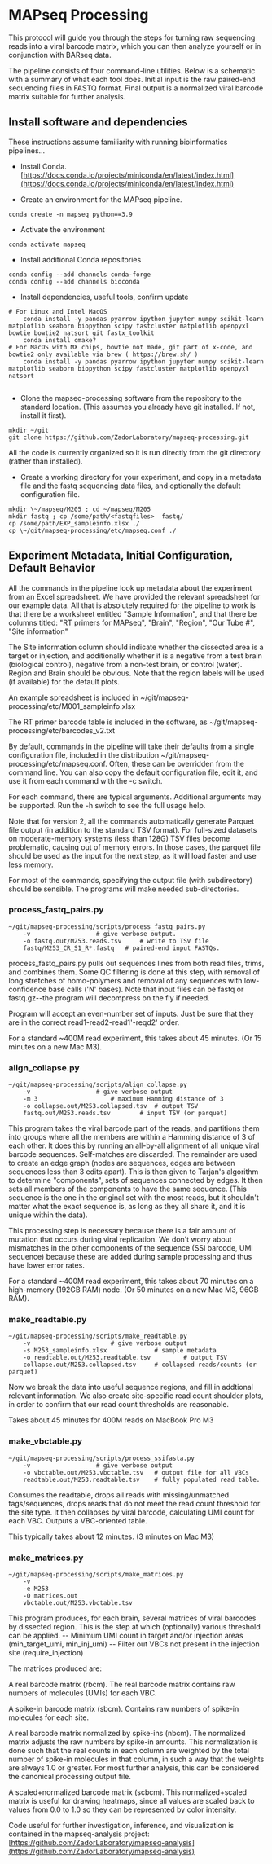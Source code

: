 #	MAPseq Processing
This protocol will guide you through the steps for turning raw sequencing reads into a viral barcode matrix, which you can then analyze yourself or in conjunction with BARseq data.

The pipeline consists of four command-line utilities. Below is a schematic with a summary of what each tool does. Initial input is the raw paired-end sequencing files in FASTQ format. Final output is a normalized viral barcode matrix suitable for further analysis.

## Install software and dependencies

These instructions assume familiarity with running bioinformatics pipelines...

* Install Conda. 
[https://docs.conda.io/projects/miniconda/en/latest/index.html](https://docs.conda.io/projects/miniconda/en/latest/index.html)

* Create an environment for the MAPseq pipeline.

```
conda create -n mapseq python==3.9 
```

* Activate the environment

```
conda activate mapseq
```

* Install additional Conda repositories

```
conda config --add channels conda-forge
conda config --add channels bioconda
```
* Install dependencies, useful tools, confirm update

```
# For Linux and Intel MacOS
	conda install -y pandas pyarrow ipython jupyter numpy scikit-learn matplotlib seaborn biopython scipy fastcluster matplotlib openpyxl bowtie bowtie2 natsort git fastx_toolkit  
	conda install cmake?  
# For MacOS with MX chips, bowtie not made, git part of x-code, and bowtie2 only available via brew ( https://brew.sh/ )
    conda install -y pandas pyarrow ipython jupyter numpy scikit-learn matplotlib seaborn biopython scipy fastcluster matplotlib openpyxl natsort
 
```

* Clone the mapseq-processing software from the repository to the standard location. (This assumes you already have git installed. If not, install it first). 

```
mkdir ~/git
git clone https://github.com/ZadorLaboratory/mapseq-processing.git 
```
All the code is currently organized so it is run directly from the git directory (rather than installed). 
* Create a working directory for your experiment, and copy in a metadata file and the fastq sequencing data files, and optionally the default configuration file. 

```
mkdir \~/mapseq/M205 ; cd ~/mapseq/M205
mkdir fastq ; cp /some/path/<fastqfiles>  fastq/ 
cp /some/path/EXP_sampleinfo.xlsx ./ 
cp \~/git/mapseq-processing/etc/mapseq.conf ./
```

## Experiment Metadata, Initial Configuration, Default Behavior
All the commands in the pipeline look up metadata about the experiment from an Excel spreadsheet. We have provided the relevant spreadsheet for our example data. All that is absolutely required for the pipeline to work is that there be a worksheet entitled "Sample Information", and that there be columns titled:
"RT primers for MAPseq", 
"Brain", 
"Region",
"Our Tube #", 
"Site information"

The Site information column should indicate whether the dissected area is a target or injection, and additionally whether it is a negative from a test brain (biological control), negative from a non-test brain, or control (water). 
Region and Brain should be obvious. Note that the region labels will be used (if available) for the default plots.  

An example spreadsheet is included in 
~/git/mapseq-processing/etc/M001_sampleinfo.xlsx

The RT primer barcode table is included in the software, as ~/git/mapseq-processing/etc/barcodes_v2.txt

By default, commands in the pipeline will take their defaults from a single configuration file, included in the distribution ~/git/mapseq-processing/etc/mapseq.conf.
Often, these can be overridden from the command line. You can also copy the default configuration file, edit it, and use it from each command with the -c <configfile> switch. 

For each command, there are typical arguments. Additional arguments may be supported. Run the -h switch to see the full usage help.

Note that for version 2, all the commands automatically generate Parquet file output (in addition to the standard TSV format). For full-sized datasets on moderate-memory systems (less than 128G) TSV files become problematic, causing out of memory errors. In those cases, the parquet file should be used as the input for the next step, as it will load faster and use less memory.  

For most of the commands, specifying the output file (with subdirectory) should be sensible. The programs will make needed sub-directories.  
 

### process_fastq_pairs.py

```
~/git/mapseq-processing/scripts/process_fastq_pairs.py 
	-v  				# give verbose output.  
	-o fastq.out/M253.reads.tsv 	# write to TSV file
	fastq/M253_CR_S1_R*.fastq	# paired-end input FASTQs. 
```
process_fastq_pairs.py pulls out sequences lines from both read files, trims, and combines them. Some QC filtering is done at this step, with removal of long stretches of homo-polymers and removal of any sequences with low-confidence base calls ('N' bases). Note that input files can be fastq or fastq.gz--the program will decompress on the fly if needed.

Program will accept an even-number set of inputs. Just be sure that they are in the correct read1-read2-read1'-reqd2' order.  

For a standard ~400M read experiment, this takes about 45 minutes. (Or 15 minutes on a new Mac M3). 
  

### align_collapse.py

```
~/git/mapseq-processing/scripts/align_collapse.py
	-v 					# give verbose output
	-m 3 					# maximum Hamming distance of 3 
	-o collapse.out/M253.collapsed.tsv 	# output TSV 
	fastq.out/M253.reads.tsv		# input TSV (or parquet)
```

This program takes the viral barcode part of the reads, and partitions them into groups where all the members are within a Hamming distance of 3 of each other. It does this by running an all-by-all alignment of all unique viral barcode sequences. Self-matches are discarded. The remainder are used to create an edge graph (nodes are sequences, edges are between sequences less than 3 edits apart). This is then given to Tarjan's algorithm to determine "components", sets of sequences connected by edges. It then sets all members of the components to have the same sequence. (This sequence is the one in the original set with the most reads, but it shouldn't matter what the exact sequence is, as long as they all share it, and it is unique within the data). 

This processing step is necessary because there is a fair amount of mutation that occurs during viral replication. We don't worry about mismatches in the other components of the sequence (SSI barcode, UMI sequence) because these are added during sample processing and thus have lower error rates.

For a standard ~400M read experiment, this takes about 70 minutes on a high-memory (192GB RAM) node. (Or 50 minutes on a new Mac M3, 96GB RAM).  

### make_readtable.py

```
~/git/mapseq-processing/scripts/make_readtable.py 
	-v						# give verbose output
	-s M253_sampleinfo.xlsx 			# sample metadata
	-o readtable.out/M253.readtable.tsv 		# output TSV 
	collapse.out/M253.collapsed.tsv		# collapsed reads/counts (or parquet)
```

Now we break the data into useful sequence regions, and fill in addtional relevant information. 
We also create site-specific read count shoulder plots, in order to confirm that our read count thresholds are reasonable. 

Takes about 45 minutes for 400M reads on MacBook Pro M3 
  

### make_vbctable.py
 

```
~/git/mapseq-processing/scripts/process_ssifasta.py 
	-v					# give verbose output
	-o vbctable.out/M253.vbctable.tsv 	# output file for all VBCs 
	readtable.out/M253.readtable.tsv 	# fully populated read table. 
```
Consumes the readtable, drops all reads with missing/unmatched tags/sequences, drops reads that do not meet the read count threshold for the site type. It then collapses by viral barcode, calculating UMI count for each VBC.
Outputs a VBC-oriented table. 

This typically takes about 12 minutes. (3 minutes on Mac M3)

### make_matrices.py
```
~/git/mapseq-processing/scripts/make_matrices.py 
	-v 
	-e M253 
	-O matrices.out 
	vbctable.out/M253.vbctable.tsv
```

This program produces, for each brain, several matrices of viral barcodes by dissected region. This is the step at which (optionally) various threshold can be applied. 
-- Minimum UMI count in target and/or injection areas (min_target_umi, min_inj_umi)
-- Filter out VBCs not present in the injection site (require_injection)

The matrices produced are: 

A real barcode matrix (rbcm). The real barcode matrix contains raw numbers of molecules (UMIs) for each VBC.

A spike-in barcode matrix (sbcm). Contains raw numbers of spike-in molecules for each site. 

A real barcode matrix normalized by spike-ins (nbcm). The normalized matrix adjusts the raw numbers by spike-in amounts. This normalization is done such that the real counts in each column are weighted by the total number of spike-in molecules in that column, in such a way that the weights are always 1.0 or greater. For most further analysis, this can be considered the canonical processing output file. 

A scaled+normalized barcode matrix (scbcm). This normalized+scaled matrix is useful for drawing heatmaps, since all values are scaled back to values from 0.0 to 1.0 so they can be represented by color intensity.      


Code useful for further investigation,  inference, and visualization is contained in the mapseq-analysis project:
	[https://github.com/ZadorLaboratory/mapseq-analysis](https://github.com/ZadorLaboratory/mapseq-analysis) 


